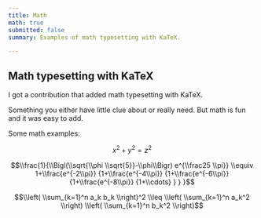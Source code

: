 ```yaml
---
title: Math
math: true
submitted: false
summary: Examples of math typesetting with KaTeX.

---
```


## Math typesetting with KaTeX

I got a contribution that added math typesetting with KaTeX.

Something you either have little clue about or really need. But math is fun and it was easy to add.

Some math examples:

$$x^2 + y^2 = z^2$$

$$\\frac{1}{\\Bigl(\\sqrt{\\phi \\sqrt{5}}-\\phi\\Bigr) e^{\\frac25 \\pi}} \\equiv 1+\\frac{e^{-2\\pi}} {1+\\frac{e^{-4\\pi}} {1+\\frac{e^{-6\\pi}} {1+\\frac{e^{-8\\pi}} {1+\\cdots} } } }$$


$$\\left( \\sum_{k=1}^n a_k b_k \\right)^2 \\leq \\left( \\sum_{k=1}^n a_k^2 \\right) \\left( \\sum_{k=1}^n b_k^2 \\right)$$